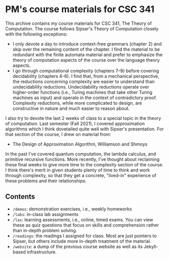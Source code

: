 # PM's course materials for CSC 341

This archive contains my course materials for CSC 341, The Theory of
Computation. The course follows Sipser's Theory of Computation closely
with the following exceptions:

+   I only devote a day to introduce context-free grammars (chapter 2) and skip
    over the remaining content of the chapter. I find the material to be
    redundant with the finite automata material and prefer to emphasize the
    theory of computation aspects of the course over the language theory
    aspects.
+   I go through computational complexity (chapters 7–9) before covering
    decidability (chapters 4–6). I find that, from a mechanical perspective,
    the reductions concerning complexity are easier to understand than
    undecidability reductions. Undecidability reductions operate over
    higher-order functions (i.e., Turing machines that take other Turing
    machines as input) and operate in the context of contradictory proof.
    Complexity reductions, while more complicated to design, are constructive
    in nature and much easier to reason about.

I also try to devote the last 2 weeks of class to a special topic in the theory
of computation. Last semester (Fall 2021), I covered approximation algorithms
which I think dovetailed quite well with Sipser's presentation. For that
section of the course, I drew on material from:

+   The Design of Approximation Algorithm, Williamson and Shmoys

In the past I've covered quantum computation, the lambda calculus, and
primitive recursive functions. More recently, I've thought about reclaiming
these final weeks to give more time to the complexity section of the course.
I think there's merit in given students plenty of time to think and work
through complexity, so that they get a concrete, "lived-in" experience of
these problems and their relationships.

## Contents

+   `/demos`: demonstration exercises, i.e., weekly homeworks
+   `/labs`: in-class lab assignments
+   `/las`: learning assessments, i.e., online, timed exams. You can view these
    as quiz questions that focus on skills and comprehension rather than
    in-depth problem solving.
+   `/readings`: the readings I assigned for class. Most are just pointers to
    Sipser, but others include more in-depth treatment of the material.
+   `/website`: a dump of the previous course website as well as its
    Jekyll-based infrastructure.
